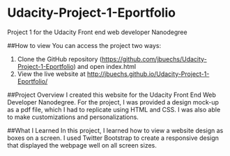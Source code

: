 # Udacity-Project-1-Eportfolio
Project 1 for the Udacity Front end web developer Nanodegree

##How to view
You can access the project two ways:
1. Clone the GitHub repository (https://github.com/jbuechs/Udacity-Project-1-Eportfolio) and open index.html
2. View the live website at http://jbuechs.github.io/Udacity-Project-1-Eportfolio/

##Project Overview
I created this website for the Udacity Front End Web Developer Nanodegree. For the project, I was provided a design mock-up as a pdf file, which I had to replicate using HTML and CSS. I was also able to make customizations and personalizations.

##What I Learned
In this project, I learned how to view a website design as boxes on a screen. I used Twitter Bootstrap to create a responsive design that displayed the webpage well on all screen sizes.
